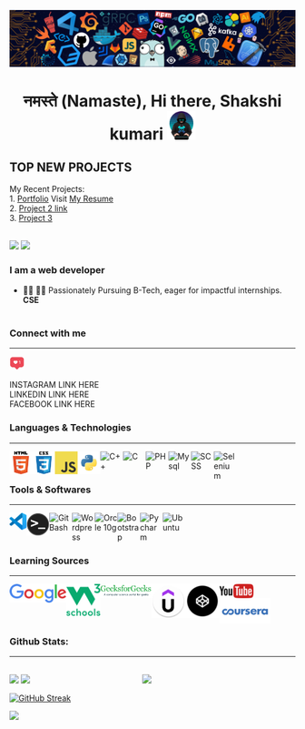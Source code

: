 ![](https://github.com/Shakshi-kumari/Shakshi-kumari/blob/main/assets/header.png)

<h1 align="center">
नमस्ते (Namaste), Hi there, Shakshi kumari  <img src="https://github.com/Shakshi-kumari/Shakshi-kumari/blob/main/assets/coding_.png" width="50px"> <br>
</h1>

<p align="center">



 </center>
 
 ## TOP NEW PROJECTS
 My Recent Projects: <br>
 1.
 <a href="portfolio link"> Portfolio</a> Visit <a href='resume link'>My Resume</a>
 <br>
 2.
 <a href="Project 2 link"> Project 2 link</a></a>
 <br>
 3.
 <a href="">Project 3</a><br>
<br>
<img align="right" alt="" width="250" src="">

<!-- ![](https://komarev.com/ghpvc/?username=Shakshi-kumari ) -->

![](https://komarev.com/ghpvc/?username=Shakshi-kumari&color=ff0000&label=Welcome,+Please+Come+In+Visitor) ![](https://hit.yhype.me/github/profile?user_id=43730425)<br>

### I am a web developer

- 👨‍🏭 👨‍🏭 Passionately Pursuing B-Tech, eager for impactful internships. **CSE** <br> <br>

<!-- Shakshi-kumari --> 
<!-- hi -->

### Connect with me

<hr/>

<img width="26" src="https://github.com/Shakshi-kumari/Shakshi-kumari/blob/main/assets/like.png">

INSTAGRAM LINK HERE
<br>
LINKEDIN LINK HERE
<br>
FACEBOOK LINK HERE
<br>

### Languages & Technologies

<hr/>

<img align="left" alt="HTML5" width="40px" src="https://raw.githubusercontent.com/github/explore/80688e429a7d4ef2fca1e82350fe8e3517d3494d/topics/html/html.png" />
<img align="left" alt="CSS3" width="40px" src="https://raw.githubusercontent.com/github/explore/80688e429a7d4ef2fca1e82350fe8e3517d3494d/topics/css/css.png" />
<img align="left" alt="JavaScript" width="40px" src="https://raw.githubusercontent.com/github/explore/80688e429a7d4ef2fca1e82350fe8e3517d3494d/topics/javascript/javascript.png" />
<img align="left" alt="Python" width="40px" src="https://raw.githubusercontent.com/github/explore/80688e429a7d4ef2fca1e82350fe8e3517d3494d/topics/python/python.png" />
<img align="left" alt="C++" width="40px" src="https://user-images.githubusercontent.com/42747200/46140125-da084900-c26d-11e8-8ea7-c45ae6306309.png" />
<img align="left" alt="C" width="40px" src="https://upload.wikimedia.org/wikipedia/commons/thumb/1/18/C_Programming_Language.svg/1200px-C_Programming_Language.svg.png" />
<img align="left" alt="PHP" width="40px" src="https://www.php.net/images/logos/new-php-logo.svg" />
<img align="left" alt="Mysql" width="40px" src="https://www.mysql.com/common/logos/logo-mysql-170x115.png" />
<img align="left" alt="SCSS" width="40px" src="https://sass-lang.com/assets/img/styleguide/seal-color-aef0354c.png" />
<img align="left" alt="Selenium" width="40px" src="https://upload.wikimedia.org/wikipedia/commons/thumb/d/d5/Selenium_Logo.png/220px-Selenium_Logo.png" />


<br><br>

### Tools & Softwares

<hr/>

<img align="left" alt="Visual Studio Code" width="30px" src="https://raw.githubusercontent.com/github/explore/80688e429a7d4ef2fca1e82350fe8e3517d3494d/topics/visual-studio-code/visual-studio-code.png" />
<img align="left" alt="" width="40px" src="https://static.techspot.com/images2/downloads/topdownload/2021/04/2021-04--ts3_thumbs-8ba.png" />
<img align="left" alt="Terminal" width="40px" src="https://raw.githubusercontent.com/github/explore/80688e429a7d4ef2fca1e82350fe8e3517d3494d/topics/terminal/terminal.png" />
<img align="left" alt="GitBash" width="40px" src="https://git-scm.com/images/logos/downloads/Git-Icon-1788C.png" />
<img align="left" alt="Wordpress" width="40px" src="https://upload.wikimedia.org/wikipedia/commons/thumb/9/93/Wordpress_Blue_logo.png/1200px-Wordpress_Blue_logo.png" />
<img align="left" alt="Orcle 10g" width="40px" src="https://i.pinimg.com/236x/e3/b7/9d/e3b79dd42a03cbb6f658ae3efc5e3d5c--oracle-g-bangs.jpg" />
<img align="left" alt="Bootstrap" width="40px" src="https://upload.wikimedia.org/wikipedia/commons/thumb/b/b2/Bootstrap_logo.svg/2560px-Bootstrap_logo.svg.png" />
<img align="left" alt="Pycharm" width="40px" src="https://upload.wikimedia.org/wikipedia/commons/thumb/1/1d/PyCharm_Icon.svg/1200px-PyCharm_Icon.svg.png" />
<img align="left" alt="Ubuntu" width="40px" src="https://assets.ubuntu.com/v1/57a889f6-ubuntu-logo112.png" />
<br><br><br>

### Learning Sources

<hr/>

<img align="left" alt="Google" width="100px" src="https://github.com/Shakshi-kumari/Shakshi-kumari/blob/main/assets/google-2015-google-new-google-icon.svg" />
<img align="left" alt="W3school" width="60px" src="https://github.com/Shakshi-kumari/Shakshi-kumari/blob/main/assets/w3school.png" />
<img align="left" alt="gfg" width="90px" src="https://github.com/Shakshi-kumari/Shakshi-kumari/blob/main/assets/geeksforgeeks-17.png" />
<img align="left" alt="Udemy" width="60px" src="https://github.com/Shakshi-kumari/Shakshi-kumari/blob/main/assets/udemy.webp" />
<img align="left" alt="Codepen" width="60px" src="https://github.com/Shakshi-kumari/Shakshi-kumari/blob/main/assets/social-32-512.webp" />
<img align="left" alt="YouTube" width="60px" src="https://github.com/Shakshi-kumari/Shakshi-kumari/blob/main/assets/youtube.webp" />
<img align="left" alt="coursera" width="90px" src="https://github.com/Shakshi-kumari/Shakshi-kumari/blob/main/assets/coursera_logo_icon.png" />

<br><br><br><br>

### Github Stats:

<hr/>
<br>


<img src="https://github-readme-stats.vercel.app/api?username=Shakshi-kumari&show_icons=true&include_all_commits=true&theme=midnight-purple&count_private=true">
<img align="right" width="270" src="https://octodex.github.com/images/daftpunktocat-thomas.gif">
<img src="https://github-readme-stats.anuraghazra1.vercel.app/api/top-langs/?username=Shakshi-kumari&layout=compact&theme=blue-green" />

[![GitHub Streak](http://github-readme-streak-stats.herokuapp.com?user=Shakshi-kumari&theme=tokyonight_duo&dates=28DDB7&fire=DD2727&sideLabels=DD7F19&ring=12B6DD&currStreakNum=DD2727&border=65EAD0B7)](https://git.io/streak-stats)

![](https://activity-graph.herokuapp.com/graph?username=Shakshi-kumari&theme=github)

<p align="center">
<a href="" target="_blank">
 
![]()
  
</a>
</p>

<center>
 <p align="center">
  <a href=""><img src="" /></a>
  
  



<a href="https://www.linkedin.com/in/Shakshi-kumari/">

 <img src="https://github.com/Shakshi-kumari/Shakshi-kumari/blob/main/assets/circleprofile##" alt="" style="max-width: 100%;">
 <p align="right" dir="auto"> </p>
 <br>
  <img src="" alt="" style="max-width: 100%;">

 
 


</a>

<!--Created By Shakshi-kumari Kumar - linkedin: https://linkedin.com/in/Shakshi-kumari Github: https://github.com/Shakshi-kumari ----->

